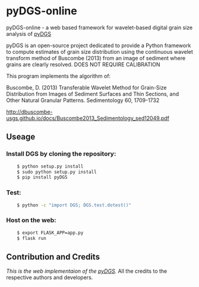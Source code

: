 # pyDGS-online

pyDGS-online - a web based framework for wavelet-based digital grain size analysis of [pyDGS](https://github.com/dbuscombe-usgs/pyDGS)

pyDGS is an open-source project dedicated to provide a Python framework to compute estimates of grain size distribution  using the continuous wavelet transform method of Buscombe (2013) from an image of sediment where grains are clearly resolved. DOES NOT REQUIRE CALIBRATION

This program implements the algorithm of:

Buscombe, D. (2013) Transferable Wavelet Method for Grain-Size Distribution from Images of Sediment Surfaces and Thin Sections, and Other Natural Granular Patterns. Sedimentology 60, 1709-1732

http://dbuscombe-usgs.github.io/docs/Buscombe2013_Sedimentology_sed12049.pdf

## Useage

### Install DGS by cloning the repository:
```bash
    $ python setup.py install
    $ sudo python setup.py install
    $ pip install pyDGS
```
    
### Test:
```bash
    $ python -c "import DGS; DGS.test.dotest()"
```

### Host on the web:
```bash
    $ export FLASK_APP=app.py
    $ flask run
```

## Contribution and Credits

_This is the web implementaion of the [pyDGS](https://github.com/dbuscombe-usgs/pyDGS)._
All the credits to the respective authors and developers.